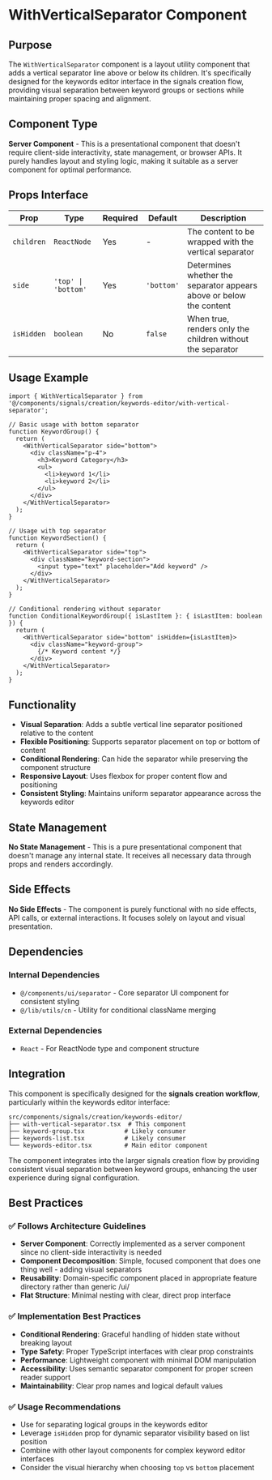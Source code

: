 # WithVerticalSeparator Component

## Purpose

The `WithVerticalSeparator` component is a layout utility component that adds a vertical separator line above or below its children. It's specifically designed for the keywords editor interface in the signals creation flow, providing visual separation between keyword groups or sections while maintaining proper spacing and alignment.

## Component Type

**Server Component** - This is a presentational component that doesn't require client-side interactivity, state management, or browser APIs. It purely handles layout and styling logic, making it suitable as a server component for optimal performance.

## Props Interface

| Prop | Type | Required | Default | Description |
|------|------|----------|---------|-------------|
| `children` | `ReactNode` | Yes | - | The content to be wrapped with the vertical separator |
| `side` | `'top' \| 'bottom'` | Yes | `'bottom'` | Determines whether the separator appears above or below the content |
| `isHidden` | `boolean` | No | `false` | When true, renders only the children without the separator |

## Usage Example

```tsx
import { WithVerticalSeparator } from '@/components/signals/creation/keywords-editor/with-vertical-separator';

// Basic usage with bottom separator
function KeywordGroup() {
  return (
    <WithVerticalSeparator side="bottom">
      <div className="p-4">
        <h3>Keyword Category</h3>
        <ul>
          <li>keyword 1</li>
          <li>keyword 2</li>
        </ul>
      </div>
    </WithVerticalSeparator>
  );
}

// Usage with top separator
function KeywordSection() {
  return (
    <WithVerticalSeparator side="top">
      <div className="keyword-section">
        <input type="text" placeholder="Add keyword" />
      </div>
    </WithVerticalSeparator>
  );
}

// Conditional rendering without separator
function ConditionalKeywordGroup({ isLastItem }: { isLastItem: boolean }) {
  return (
    <WithVerticalSeparator side="bottom" isHidden={isLastItem}>
      <div className="keyword-group">
        {/* Keyword content */}
      </div>
    </WithVerticalSeparator>
  );
}
```

## Functionality

- **Visual Separation**: Adds a subtle vertical line separator positioned relative to the content
- **Flexible Positioning**: Supports separator placement on top or bottom of content
- **Conditional Rendering**: Can hide the separator while preserving the component structure
- **Responsive Layout**: Uses flexbox for proper content flow and positioning
- **Consistent Styling**: Maintains uniform separator appearance across the keywords editor

## State Management

**No State Management** - This is a pure presentational component that doesn't manage any internal state. It receives all necessary data through props and renders accordingly.

## Side Effects

**No Side Effects** - The component is purely functional with no side effects, API calls, or external interactions. It focuses solely on layout and visual presentation.

## Dependencies

### Internal Dependencies
- `@/components/ui/separator` - Core separator UI component for consistent styling
- `@/lib/utils/cn` - Utility for conditional className merging

### External Dependencies
- `React` - For ReactNode type and component structure

## Integration

This component is specifically designed for the **signals creation workflow**, particularly within the keywords editor interface:

```
src/components/signals/creation/keywords-editor/
├── with-vertical-separator.tsx  # This component
├── keyword-group.tsx           # Likely consumer
├── keywords-list.tsx           # Likely consumer
└── keywords-editor.tsx         # Main editor component
```

The component integrates into the larger signals creation flow by providing consistent visual separation between keyword groups, enhancing the user experience during signal configuration.

## Best Practices

### ✅ Follows Architecture Guidelines

- **Server Component**: Correctly implemented as a server component since no client-side interactivity is needed
- **Component Decomposition**: Simple, focused component that does one thing well - adding visual separators
- **Reusability**: Domain-specific component placed in appropriate feature directory rather than generic /ui/
- **Flat Structure**: Minimal nesting with clear, direct prop interface

### ✅ Implementation Best Practices

- **Conditional Rendering**: Graceful handling of hidden state without breaking layout
- **Type Safety**: Proper TypeScript interfaces with clear prop constraints
- **Performance**: Lightweight component with minimal DOM manipulation
- **Accessibility**: Uses semantic separator component for proper screen reader support
- **Maintainability**: Clear prop names and logical default values

### ✅ Usage Recommendations

- Use for separating logical groups in the keywords editor
- Leverage `isHidden` prop for dynamic separator visibility based on list position
- Combine with other layout components for complex keyword editor interfaces
- Consider the visual hierarchy when choosing `top` vs `bottom` placement
